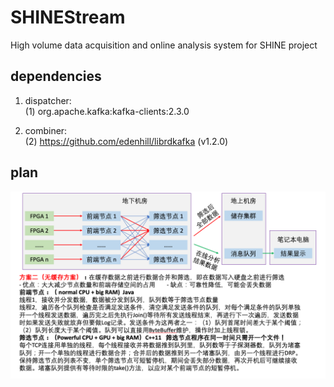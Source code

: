 # SHINEStream
High volume data acquisition and online analysis system for SHINE project

## dependencies
1. dispatcher:  
    (1) org.apache.kafka:kafka-clients:2.3.0

2. combiner:  
    (2) https://github.com/edenhill/librdkafka (v1.2.0)

## plan

![plan](docs/plan.png)

